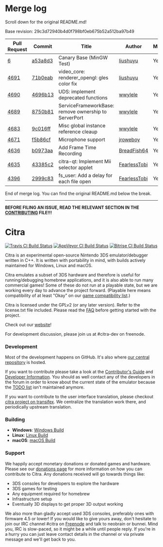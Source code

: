 # Merge log

Scroll down for the original README.md!

Base revision: 29c3d72940b4d0f798bf0eb675b52a512ba97b49

|Pull Request|Commit|Title|Author|Merged?|
|----|----|----|----|----|
|[6](https://github.com/citra-emu/citra-canary/pull/6)|[a53a8d3](https://github.com/citra-emu/citra-canary/pull/6/files/)|Canary Base (MinGW Test)|[liushuyu](https://github.com/liushuyu)|Yes|
|[4691](https://github.com/citra-emu/citra/pull/4691)|[71b0eab](https://github.com/citra-emu/citra/pull/4691/files/)|video_core: renderer_opengl: gles color fix|[liushuyu](https://github.com/liushuyu)|Yes|
|[4690](https://github.com/citra-emu/citra/pull/4690)|[4696b13](https://github.com/citra-emu/citra/pull/4690/files/)|UDS: implement deprecated functions|[wwylele](https://github.com/wwylele)|Yes|
|[4689](https://github.com/citra-emu/citra/pull/4689)|[8750b81](https://github.com/citra-emu/citra/pull/4689/files/)| ServiceFrameworkBase: remove ownership to ServerPort |[wwylele](https://github.com/wwylele)|Yes|
|[4683](https://github.com/citra-emu/citra/pull/4683)|[9c016ff](https://github.com/citra-emu/citra/pull/4683/files/)|Misc global instance reference cleaup|[wwylele](https://github.com/wwylele)|Yes|
|[4671](https://github.com/citra-emu/citra/pull/4671)|[f5b86cf](https://github.com/citra-emu/citra/pull/4671/files/)|Microphone support|[jroweboy](https://github.com/jroweboy)|Yes|
|[4636](https://github.com/citra-emu/citra/pull/4636)|[b0973aa](https://github.com/citra-emu/citra/pull/4636/files/)|Add Frame Time Recording|[BreadFish64](https://github.com/BreadFish64)|Yes|
|[4635](https://github.com/citra-emu/citra/pull/4635)|[43385c2](https://github.com/citra-emu/citra/pull/4635/files/)|citra-qt: Implement Mii selector applet |[FearlessTobi](https://github.com/FearlessTobi)|Yes|
|[4396](https://github.com/citra-emu/citra/pull/4396)|[2999c83](https://github.com/citra-emu/citra/pull/4396/files/)|fs_user: Add a delay for each file open|[FearlessTobi](https://github.com/FearlessTobi)|Yes|


End of merge log. You can find the original README.md below the break.

------

**BEFORE FILING AN ISSUE, READ THE RELEVANT SECTION IN THE [CONTRIBUTING](https://github.com/citra-emu/citra/wiki/Contributing#reporting-issues) FILE!!!**

Citra
==============
[![Travis CI Build Status](https://travis-ci.org/citra-emu/citra.svg?branch=master)](https://travis-ci.org/citra-emu/citra)
[![AppVeyor CI Build Status](https://ci.appveyor.com/api/projects/status/sdf1o4kh3g1e68m9?svg=true)](https://ci.appveyor.com/project/bunnei/citra)
[![Bitrise CI Build Status](https://app.bitrise.io/app/4ccd8e5720f0d13b/status.svg?token=H32TmbCwxb3OQ-M66KbAyw&branch=master)](https://app.bitrise.io/app/4ccd8e5720f0d13b)

Citra is an experimental open-source Nintendo 3DS emulator/debugger written in C++. It is written with portability in mind, with builds actively maintained for Windows, Linux and macOS.

Citra emulates a subset of 3DS hardware and therefore is useful for running/debugging homebrew applications, and it is also able to run many commercial games! Some of these do not run at a playable state, but we are working every day to advance the project forward. (Playable here means compatibility of at least "Okay" on our [game compatibility list](https://citra-emu.org/game).)

Citra is licensed under the GPLv2 (or any later version). Refer to the license.txt file included. Please read the [FAQ](https://citra-emu.org/wiki/faq/) before getting started with the project.

Check out our [website](https://citra-emu.org/)!

For development discussion, please join us at #citra-dev on freenode.

### Development

Most of the development happens on GitHub. It's also where [our central repository](https://github.com/citra-emu/citra) is hosted.

If you want to contribute please take a look at the [Contributor's Guide](CONTRIBUTING.md) and [Developer Information](https://github.com/citra-emu/citra/wiki/Developer-Information). You should as well contact any of the developers in the forum in order to know about the current state of the emulator because the [TODO list](https://docs.google.com/document/d/1SWIop0uBI9IW8VGg97TAtoT_CHNoP42FzYmvG1F4QDA) isn't maintained anymore.

If you want to contribute to the user interface translation, please checkout [citra project on transifex](https://www.transifex.com/citra/citra). We centralize the translation work there, and periodically upstream translation.

### Building

* __Windows__: [Windows Build](https://github.com/citra-emu/citra/wiki/Building-For-Windows)
* __Linux__: [Linux Build](https://github.com/citra-emu/citra/wiki/Building-For-Linux)
* __macOS__: [macOS Build](https://github.com/citra-emu/citra/wiki/Building-for-macOS)


### Support
We happily accept monetary donations or donated games and hardware. Please see our [donations page](https://citra-emu.org/donate/) for more information on how you can contribute to Citra. Any donations received will go towards things like:
* 3DS consoles for developers to explore the hardware
* 3DS games for testing
* Any equipment required for homebrew
* Infrastructure setup
* Eventually 3D displays to get proper 3D output working

We also more than gladly accept used 3DS consoles, preferably ones with firmware 4.5 or lower! If you would like to give yours away, don't hesitate to join our IRC channel #citra on [Freenode](http://webchat.freenode.net/?channels=citra) and talk to neobrain or bunnei. Mind you, IRC is slow-paced, so it might be a while until people reply. If you're in a hurry you can just leave contact details in the channel or via private message and we'll get back to you.
